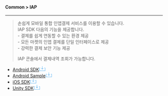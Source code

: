 #### Common > IAP

<hr/>

> 손쉽게 모바일 통합 인앱결제 서비스를 이용할 수 있습니다.
> <br>IAP SDK 다음의 기능을 제공합니다.
> <br>- 결제를 쉽게 연동할 수 있는 환경 제공
> <br>- 모든 마켓의 인앱 결제를 단일 인터페이스로 제공
> <br>- 강력한 결제 보안 기능 제공
>
> IAP 콘솔에서 결제내역 조회가 가능합니다.

- [Android SDK![inline-img-download](../download.png)](http://static.toastoven.net/toastcloud/sdk_download/iap/toast-iap-android-sdk-1.3.2.zip)
- [Android Sample![inline-img-download](../download.png)](http://static.toastoven.net/toastcloud/sdk_download/iap/toast-iap-android-samples-1.3.2.zip)
- [iOS SDK![inline-img-download](../download.png)](http://static.toastoven.net/toastcloud/sdk_download/iap/toast-iap-ios-sdk-1.4.3.zip)
- [Unity SDK![inline-img-download](../download.png)](http://static.toastoven.net/toastcloud/sdk_download/iap/TOAST-IAP-UnityPlugin-1.5.1.unitypackage)
